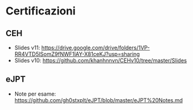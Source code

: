 # Certificazioni

## CEH

- Slides v11: https://drive.google.com/drive/folders/1VP-RR4VTD5lSomZ9fNWF1lAY-X81ceKJ?usp=sharing
- Slides v10: https://github.com/khanhnnvn/CEHv10/tree/master/Slides

## eJPT

- Note per esame: https://github.com/gh0stxplt/eJPT/blob/master/eJPT%20Notes.md